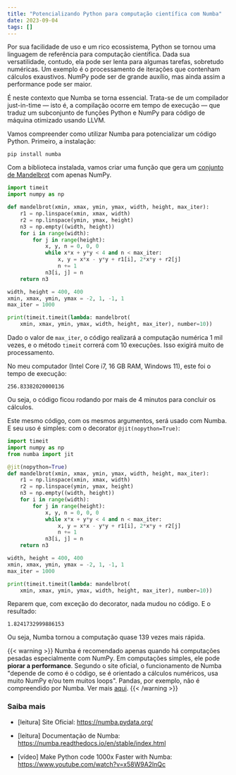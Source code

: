 ```yaml
---
title: "Potencializando Python para computação científica com Numba"
date: 2023-09-04
tags: []
---
```


Por sua facilidade de uso e um rico ecossistema, Python se tornou uma linguagem de referência para computação científica. Dada sua versatilidade, contudo, ela pode ser lenta para algumas tarefas, sobretudo numéricas. Um exemplo é o processamento de iterações que contenham cálculos exaustivos. NumPy pode ser de grande auxílio, mas ainda assim a performance pode ser maior.  

É neste contexto que Numba se torna essencial. Trata-se de um compilador just-in-time &mdash; isto é, a compilação ocorre em tempo de execução &mdash; que traduz um subconjunto de funções Python e NumPy para código de máquina otimizado usando LLVM.

Vamos compreender como utilizar Numba para potencializar um código Python. Primeiro, a instalação:

```shell
pip install numba
```

Com a biblioteca instalada, vamos criar uma função que gera um [conjunto de Mandelbrot](https://pt.wikipedia.org/wiki/Conjunto_de_Mandelbrot) com apenas NumPy. 

```py
import timeit
import numpy as np

def mandelbrot(xmin, xmax, ymin, ymax, width, height, max_iter):
    r1 = np.linspace(xmin, xmax, width)
    r2 = np.linspace(ymin, ymax, height)
    n3 = np.empty((width, height))
    for i in range(width):
        for j in range(height):
            x, y, n = 0, 0, 0
            while x*x + y*y < 4 and n < max_iter:
                x, y = x*x - y*y + r1[i], 2*x*y + r2[j]
                n += 1
            n3[i, j] = n
    return n3

width, height = 400, 400
xmin, xmax, ymin, ymax = -2, 1, -1, 1
max_iter = 1000

print(timeit.timeit(lambda: mandelbrot(
    xmin, xmax, ymin, ymax, width, height, max_iter), number=10))
```

Dado o valor de `max_iter`, o código realizará a computação numérica 1 mil vezes, e o método `timeit` correrá com 10 execuções. Isso exigirá muito de processamento.

No meu computador (Intel Core i7, 16 GB RAM, Windows 11), este foi o tempo de execução:

```shell
256.83382020000136
```

Ou seja, o código ficou rodando por mais de 4 minutos para concluir os cálculos.

Este mesmo código, com os mesmos argumentos, será usado com Numba. E seu uso é simples: com o decorator `@jit(nopython=True)`:

```py
import timeit
import numpy as np
from numba import jit

@jit(nopython=True)
def mandelbrot(xmin, xmax, ymin, ymax, width, height, max_iter):
    r1 = np.linspace(xmin, xmax, width)
    r2 = np.linspace(ymin, ymax, height)
    n3 = np.empty((width, height))
    for i in range(width):
        for j in range(height):
            x, y, n = 0, 0, 0
            while x*x + y*y < 4 and n < max_iter:
                x, y = x*x - y*y + r1[i], 2*x*y + r2[j]
                n += 1
            n3[i, j] = n
    return n3

width, height = 400, 400
xmin, xmax, ymin, ymax = -2, 1, -1, 1
max_iter = 1000

print(timeit.timeit(lambda: mandelbrot(
    xmin, xmax, ymin, ymax, width, height, max_iter), number=10))
```

Reparem que, com exceção do decorator, nada mudou no código. E o resultado:

```shell
1.8241732999886153
```

Ou seja, Numba tornou a computação quase 139 vezes mais rápida.

{{< warning >}}
Numba é recomendado apenas quando há computações pesadas especialmente com NumPy. Em computações simples, ele pode **piorar a performance**. Segundo o site oficial, o funcionamento de Numba "depende de como é o código, se é orientado a cálculos numéricos, usa muito NumPy e/ou tem muitos loops". Pandas, por exemplo, não é compreendido por Numba. Ver mais [aqui](https://numba.readthedocs.io/en/stable/user/5minguide.html#will-numba-work-for-my-code).
{{< /warning >}}

### Saiba mais

- [leitura] Site Oficial: https://numba.pydata.org/

- [leitura] Documentação de Numba: https://numba.readthedocs.io/en/stable/index.html

- [vídeo] Make Python code 1000x Faster with Numba: https://www.youtube.com/watch?v=x58W9A2lnQc